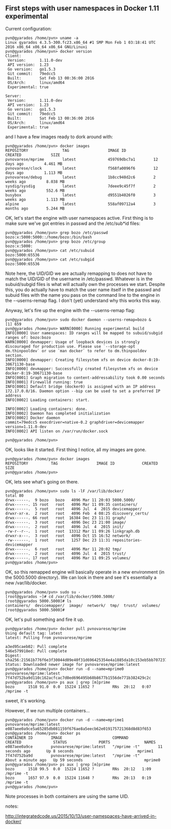 ## First steps with user namespaces in Docker 1.11 experimental

Current configuration:

```
pvn@gyarados /home/pvn> uname -a
Linux gyarados 4.3.5-300.fc23.x86_64 #1 SMP Mon Feb 1 03:18:41 UTC 2016 x86_64 x86_64 x86_64 GNU/Linuxi
pvn@gyarados /home/pvn> docker version
Client:
 Version:      1.11.0-dev
 API version:  1.23
 Go version:   go1.5.3
 Git commit:   79edcc5
 Built:        Sat Feb 13 00:36:00 2016
 OS/Arch:      linux/amd64
 Experimental: true

Server:
 Version:      1.11.0-dev
 API version:  1.23
 Go version:   go1.5.3
 Git commit:   79edcc5
 Built:        Sat Feb 13 00:36:00 2016
 OS/Arch:      linux/amd64
 Experimental: true
```

and I have a few images ready to dork around with:

```
pvn@gyarados /home/pvn> docker images
REPOSITORY               TAG                 IMAGE ID            CREATED             SIZE
pvnovarese/mprime        latest              459769dbc7a1        12 days ago         4.461 MB
pvnovarese/clock         latest              f568fa0096f6        12 days ago         1.113 MB
pvnovarese/debug         latest              1b8cc940d2c6        2 weeks ago         8.038 MB
sysdig/sysdig            latest              7deee9c45f7f        2 weeks ago         552.6 MB
busybox                  latest              d9551b4026f0        3 weeks ago         1.113 MB
alpine                   latest              558af09712a4        3 months ago        5.244 MB
```

OK, let's start the engine with user namespaces active.  First thing is to make sure we've got entries in passwd and the /etc/sub*id files:

```
pvn@gyarados /home/pvn> grep bozo /etc/passwd
bozo:x:5000:5000::/home/bozo:/bin/bash
pvn@gyarados /home/pvn> grep bozo /etc/group
bozo:x:5000:
pvn@gyarados /home/pvn> cat /etc/subuid
bozo:5000:65536
pvn@gyarados /home/pvn> cat /etc/subgid
bozo:5000:65536
```

Note here, the UID/GID we are actually remapping to does not have to match the UID/GID of the username in /etc/passwd.  Whatever is in the subuid/subgid files is what will actually own the processes we start.  Despite this, you do actually have to match the user name itself in the passwd and subuid files with the name you pass on the command line to the engine in the --userns-remap flag.  I don't (yet) understand why this works this way.

Anyway, let's fire up the engine with the --userns-remap flag:

```
pvn@gyarados /home/pvn> sudo docker daemon --userns-remap=bozo &
[1] 659
pvn@gyarados /home/pvn> WARN[0000] Running experimental build
INFO[0000] User namespaces: ID ranges will be mapped to subuid/subgid ranges of: bozo:bozo
WARN[0000] devmapper: Usage of loopback devices is strongly discouraged for production use. Please use `--storage-opt dm.thinpooldev` or use `man docker` to refer to dm.thinpooldev section.
INFO[0000] devmapper: Creating filesystem xfs on device docker-8:19-30671130-base
INFO[0000] devmapper: Successfully created filesystem xfs on device docker-8:19-30671130-base
INFO[0001] Graph migration to content-addressability took 0.00 seconds
INFO[0001] Firewalld running: true
INFO[0001] Default bridge (docker0) is assigned with an IP address 172.17.0.0/16. Daemon option --bip can be used to set a preferred IP address
INFO[0002] Loading containers: start.

INFO[0002] Loading containers: done.
INFO[0002] Daemon has completed initialization
INFO[0002] Docker daemon                                 commit=79edcc5 execdriver=native-0.2 graphdriver=devicemapper version=1.11.0-dev
INFO[0002] API listen on /var/run/docker.sock

pvn@gyarados /home/pvn>
```

OK, looks like it started.  First thing I notice, all my images are gone.

```
pvn@gyarados /home/pvn> docker images
REPOSITORY          TAG                 IMAGE ID            CREATED             SIZE
pvn@gyarados /home/pvn>
```

OK, lets see what's going on there.

```
pvn@gyarados /home/pvn> sudo ls -lF /var/lib/docker/
total 80
drwx------.  9 bozo   bozo   4096 Mar 11 20:03 5000.5000/
drwx------. 15 root   root   4096 Mar 11 09:35 containers/
drwx------.  5 root   root   4096 Jul  4  2015 devicemapper/
drwxr-xr-x.  2 root   root   4096 Feb  4 08:25 discovery_certs/
drwx------. 66 root   root  16384 Dec 23 11:31 graph/
drwx------.  3 root   root   4096 Dec 23 21:00 image/
drwx------.  2 root   root   4096 Jul  4  2015 init/
-rw-r--r--.  1 root   root  13312 Mar 11 09:26 linkgraph.db
drwxr-x---.  3 root   root   4096 Oct 15 16:52 network/
-rw-------.  1 root   root   1257 Dec 23 11:31 repositories-devicemapper
drwx------.  6 root   root   4096 Mar 11 20:02 tmp/
drwx------.  2 root   root   4096 Jul  4  2015 trust/
drwx------. 17 root   root   4096 Mar 11 09:25 volumes/
pvn@gyarados /home/pvn>
```

OK, so this remapped engine will basically operate in a new environment (in the 5000.5000 directory). We can look in there and see it's essentially a new /var/lib/docker.

```
pvn@gyarados /home/pvn> sudo su -
[root@gyarados ~]# cd /var/lib/docker/5000.5000/
[root@gyarados 5000.5000]# ls
containers/  devicemapper/  image/  network/  tmp/  trust/  volumes/
[root@gyarados 5000.5000]#
```

OK, let's pull something and fire it up.

```
pvn@gyarados /home/pvn> docker pull pvnovarese/mprime
Using default tag: latest
latest: Pulling from pvnovarese/mprime

a3ed95caeb02: Pull complete
546e579918ed: Pull complete
Digest: sha256:21561b776f6e3f30044d09e40f31d696425354e4a1885da10c153eb5bb707237
Status: Downloaded newer image for pvnovarese/mprime:latest
pvn@gyarados /home/pvn> docker run -d --name=mprime0 pvnovarese/mprime:latest
7f47d752ba9d110c162acfcac7d0ed696495b60b8677b1556de771b382429c2c
pvn@gyarados /home/pvn> ps aux | grep [m]prime
bozo      1518 91.0  0.0  15224 11652 ?        RNs  20:12   0:07 /mprime -t
```

sweet, it's working.

However, if we run multiple containers...

```
pvn@gyarados /home/pvn> docker run -d --name=mprime1 pvnovarese/mprime:latest
e087aee0a9ce5a65285db081159f676ae8a5eecb62e019175721368d8d83f653
pvn@gyarados /home/pvn> docker ps
CONTAINER ID        IMAGE                      COMMAND             CREATED              STATUS              PORTS               NAMES
e087aee0a9ce        pvnovarese/mprime:latest   "/mprime -t"        11 seconds ago       Up 8 seconds                            mprime1
7f47d752ba9d        pvnovarese/mprime:latest   "/mprime -t"        About a minute ago   Up 59 seconds                           mprime0
pvn@gyarados /home/pvn> ps aux | grep [m]prime
bozo      1518 99.5  0.0  15224 11652 ?        RNs  20:12   1:09 /mprime -t
bozo      1657 97.9  0.0  15224 11648 ?        RNs  20:13   0:19 /mprime -t
pvn@gyarados /home/pvn>
```

Note processes in both containers are using the same UID.



notes:

http://integratedcode.us/2015/10/13/user-namespaces-have-arrived-in-docker/

